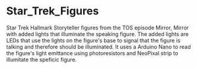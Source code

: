 # Star_Trek_Figures
Star Trek Hallmark Storyteller figures from the TOS episode Mirror, Mirror with added lights that illuminate the speaking figure.
The added lights are LEDs that use the lights on the figure's base to signal that the figure is talking and therefore should be illuminated. 
It uses a Arduino Nano to read the figure's light emittance using photoresistors and NeoPixal strip to illumitate the speficic figure. 
